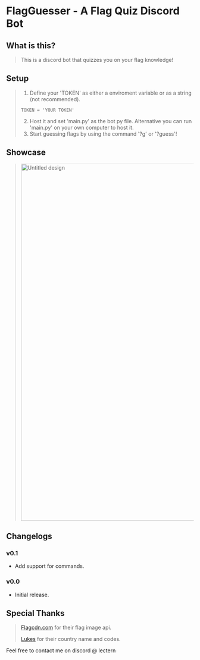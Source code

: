 # FlagGuesser - A Flag Quiz Discord Bot

## What is this?
> This is a discord bot that quizzes you on your flag knowledge!

## Setup
> 1. Define your 'TOKEN' as either a enviroment variable or as a string (not recommended).
> ```
> TOKEN = 'YOUR TOKEN'
> ```
> 2. Host it and set 'main.py' as the bot py file. Alternative you can run 'main.py' on your own computer to host it.
> 3. Start guessing flags by using the command '?g' or '?guess'!

## Showcase
> <img width="960" alt="Untitled design" src="https://user-images.githubusercontent.com/30962319/210036711-34b8efac-7a90-438f-9785-2a26654ad83a.png">

## Changelogs

### v0.1
- Add support for commands.

### v0.0
- Initial release.

## Special Thanks
> [Flagcdn.com](https://flagcdn.com/) for their flag image api.
>
> [Lukes](https://github.com/lukes/ISO-3166-Countries-with-Regional-Codes) for their country name and codes.

Feel free to contact me on discord @ lectern
